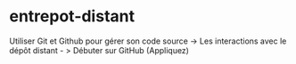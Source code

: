 # entrepot-distant
Utiliser Git et Github pour gérer son code source -> Les interactions avec le dépôt distant - > Débuter sur GitHub (Appliquez)
